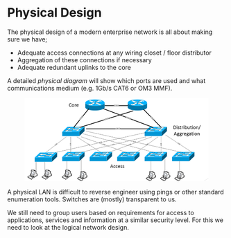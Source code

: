 # Physical Design

The physical design of a modern enterprise network is all about making sure we have;

* Adequate access connections at any wiring closet / floor distributor
* Aggregation of these connections if necessary
* Adequate redundant uplinks to the core

A detailed _physical diagram_ will show which ports are used and what communications medium (e.g. 1Gb/s CAT6 or OM3 MMF).

<figure><img src="../.gitbook/assets/image (1).png" alt=""><figcaption></figcaption></figure>

A physical LAN is difficult to reverse engineer using pings or other standard enumeration tools. Switches are (mostly) transparent to us.

We still need to group users based on requirements for access to applications, services and information at a similar security level. For this we need to look at the logical network design.

